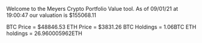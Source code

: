 Welcome to the Meyers Crypto Portfolio Value tool. 
As of 09/01/21 at 19:00:47 our valuation is $155068.11 

BTC Price = $48846.53
 ETH Price = $3831.26
BTC Holdings = 1.06BTC
 ETH holdings = 26.960005962ETH 
